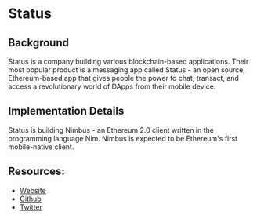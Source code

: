 # Status

## Background

Status is a company building various blockchain-based applications. Their most popular product is a messaging app called Status - an open source, Ethereum-based app that gives people the power to chat, transact, and access a revolutionary world of DApps from their mobile device.

## Implementation Details

Status is building Nimbus - an Ethereum 2.0 client written in the programming language Nim. Nimbus is expected to be Ethereum's first mobile-native client.

## Resources:

* [Website](https://nimbus.status.im/)
* [Github](https://github.com/status-im/nimbus)
* [Twitter](https://twitter.com/ethstatus)

